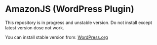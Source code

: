 AmazonJS (WordPress Plugin)
========

This repository is in progress and unstable version. Do not install except latest version dose not work.

You can install stable version from: [WordPress.org](http://wordpress.org/plugins/amazonjs/)